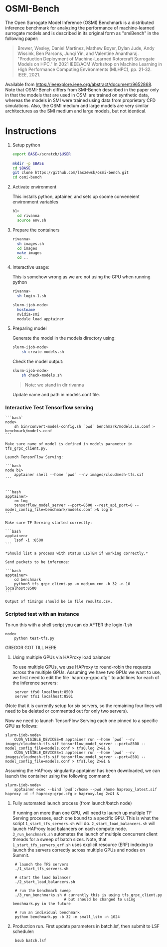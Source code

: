 # OSMI-Bench

The Open Surrogate Model Inference (OSMI) Benchmark is a distributed inference benchmark
for analyzing the performance of machine-learned surrogate models and is described in its original form as "smiBench" in the following paper:

> Brewer, Wesley, Daniel Martinez, Mathew Boyer, Dylan Jude, Andy Wissink, Ben Parsons, Junqi Yin, and Valentine Anantharaj. "Production Deployment of Machine-Learned Rotorcraft Surrogate Models on HPC." In 2021 IEEE/ACM Workshop on Machine Learning in High Performance Computing Environments (MLHPC), pp. 21-32. IEEE, 2021.

Available from https://ieeexplore.ieee.org/abstract/document/9652868. Note that OSMI-Bench differs from SMI-Bench described in the paper only in that the models that are used in OSMI are trained on synthetic data, whereas the models in SMI were trained using data from proprietary CFD simulations. Also, the OSMI medium and large models are very similar architectures as the SMI medium and large models, but not identical. 

# Instructions

1. Setup python

   ```bash
   export BASE=/scratch/$USER
 
   mkdir -p $BASE
   cd $BASE
   git clone https://github.com/laszewsk/osmi-bench.git
   cd osmi-bench
   ```
   
2. Activate environment 

   This installs python, aptainer, and sets up soome conveneient environment variables

   ```bash
   b1>
     cd rivanna
     source env.sh
   ```

3. Prepare the containers

   ```bash
   rivanna>
     sh images.sh
     cd images
     make images
     cd ..
   ```



4. Interactive usage:

    This is somehow wrong as we are not using the GPU when running python

    ```bash
    rivanna>
      sh login-1.sh
    ```

   ```bash 
   slurm-ijob-node>
     hostname
     nvidia-smi
     module load apptainer
   ```

5. Preparing model 

    Generate the model in the models directory using:

    ```bash
    slurm-ijob-node>
        sh create-models.sh
    ```

    Check the model output:

    ```bash
    slurm-ijob-node>
        sh check-models.sh
    ```

    > Note: we stand in dir rivanna

    Update name and path in models.conf file. 

### Interactive Test Tensorflow serving


    ```bash`
    node>
        sh bin/convert-model-config.sh `pwd` benchmark/models.in.conf > benchmark/models.conf
    ```

    Make sure name of model is defined in models parameter in tfs_grpc_client.py. 

    Launch TensorFlow Serving:

    ```bash
    node b1>
        apptainer shell --home `pwd` --nv images/cloudmesh-tfs.sif 
    ```


    ```bash
    apptainer>  
        rm log
        tensorflow_model_server --port=8500 --rest_api_port=0 --model_config_file=benchmark/models.conf >& log & 
    ```

    Make sure TF Serving started correctly:

    ```bash
    apptainer>
        lsof -i :8500 
    ```
                                                                                                                                                                                                                                                                          
    *Should list a process with status LISTEN if working correctly.*

    Send packets to be inference:

    ```bash
    apptainer>
        cd benchmark
        python3 tfs_grpc_client.py -m medium_cnn -b 32 -n 10 localhost:8500
    ```

    Output of timings should be in file results.csv.

### Scripted test with an instance


To run this with a shell script you can do AFTER the login-1.sh

```
node>
    python test-tfs.py
```

GREGOR GOT TILL HERE

1. Using multiple GPUs via HAProxy load balancer

    To use multiple GPUs, we use HAProxy to round-robin the requests across the multiple GPUs. Assuming we have two GPUs we want to use, we first need to edit the file `haproxy-grpc.cfg`` to add lines for each of the inference servers: 

        server tfs0 localhost:8500
        server tfs1 localhost:8501

(Note that it is currently setup for six servers, so the remaining four lines will need to be deleted or commented out for only two servers). 

Now we need to launch TensorFlow Serving each one pinned to a specific GPU as follows:


    slurm-ijob-node>
        CUDA_VISIBLE_DEVICES=0 apptainer run --home `pwd` --nv images/cloudmesh-tfs.sif tensorflow_model_server --port=8500 --model_config_file=models.conf > tfs0.log 2>&1 &
        CUDA_VISIBLE_DEVICES=1 appteiner run --home `pwd` --nv images/cloudmesh-tfs.sif tensorflow_model_server --port=8501 --model_config_file=models.conf > tfs1.log 2>&1 &



<!-- 
        > CUDA_VISIBLE_DEVICES=0 apptainer run --home `pwd` --nv serving_latest-gpu.sif tensorflow_model_server --port=8500 --model_config_file=models.conf >& tfs0.log

        > CUDA_VISIBLE_DEVICES=1 appteiner run --home `pwd` --nv serving_latest-gpu.sif tensorflow_model_server --port=8501 --model_config_file=models.conf >& tfs1.log & -->

Assuming the HAProxy singularity apptainer has been downloaded, we can launch the container using the following command:

    slurm-ijob-node>
        apptainer exec --bind `pwd`:/home --pwd /home haproxy_latest.sif haproxy -d -f haproxy-grpc.cfg > haproxy.log 2>&1 &

1. Fully automated launch process (from launch/batch node)

    If running on more than one GPU, will need to launch up multiple TF Serving processes, each one bound to a specific GPU. This is what the script `1_start_tfs_servers.sh` will do. `2_start_load_balancers.sh` will launch HAProxy load balancers on each compute node. `3_run_benchmark.sh` automates the launch of multiple concurrent client threads for a sweep of batch sizes. Note, that `1_start_tfs_servers_erf.sh` uses explicit resource (ERF) indexing to launch the servers correctly across multiple GPUs and nodes on Summit. 

        # launch the TFS servers
        ./1_start_tfs_servers.sh

        # start the load balancer  
        ./2_start_load_balancers.sh

        # run the benchmark sweep
        ./3_run_benchmarks.sh # currently this is using tfs_grpc_client.py
                              # but should be changed to using benchmark.py in the future

        # run an individual benchmark
        python benchmark.py -b 32 -m small_lstm -n 1024

2. Production run. First update parameters in batch.lsf, then submit to LSF scheduler:

        bsub batch.lsf 
